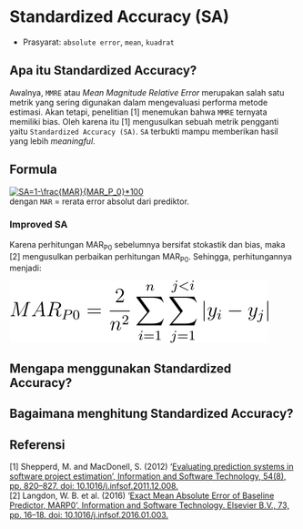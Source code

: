 # Standardized Accuracy (SA)
* Prasyarat: `absolute error`, `mean`, `kuadrat`
## Apa itu Standardized Accuracy?
Awalnya, `MMRE` atau _Mean Magnitude Relative Error_ merupakan salah satu metrik yang sering digunakan dalam mengevaluasi performa metode estimasi. Akan tetapi, penelitian [1] menemukan bahwa `MMRE` ternyata memiliki bias. Oleh karena itu [1] mengusulkan sebuah metrik pengganti yaitu `Standardized Accuracy (SA)`. `SA` terbukti mampu memberikan hasil yang lebih _meaningful_.
## Formula
<a href="https://www.codecogs.com/eqnedit.php?latex=SA=1-\frac{MAR}{MAR_P_0}*100" target="_blank"><img src="https://latex.codecogs.com/svg.latex?SA=1-\frac{MAR}{MAR_P_0}*100" title="SA=1-\frac{MAR}{MAR_P_0}*100" /></a><br>
dengan `MAR` = rerata error absolut dari prediktor.

### Improved SA
Karena perhitungan MAR<sub>P0</sub> sebelumnya bersifat stokastik dan bias, maka [2] mengusulkan perbaikan perhitungan MAR<sub>P0</sub>. Sehingga, perhitungannya menjadi: <p>
![](mar_p0.svg)
  
## Mengapa menggunakan Standardized Accuracy?
## Bagaimana menghitung Standardized Accuracy?


## Referensi
[1] Shepperd, M. and MacDonell, S. (2012) ‘[Evaluating prediction systems in software project estimation’, Information and Software Technology, 54(8), pp. 820–827. doi: 10.1016/j.infsof.2011.12.008.](https://www.sciencedirect.com/science/article/pii/S095058491200002X) <br>
[2] Langdon, W. B. et al. (2016) ‘[Exact Mean Absolute Error of Baseline Predictor, MARP0’, Information and Software Technology. Elsevier B.V., 73, pp. 16–18. doi: 10.1016/j.infsof.2016.01.003.](https://linkinghub.elsevier.com/retrieve/pii/S0950584916000057)
